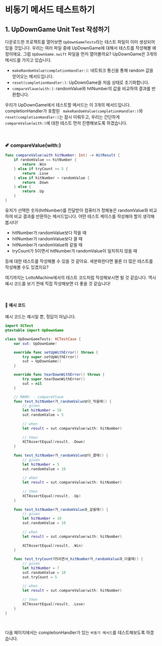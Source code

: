 # 비동기 메서드 테스트하기

## 1. UpDownGame Unit Test 작성하기
다운로드한 프로젝트를 열어보면 `UpDownGameTests`라는 테스트 파일이 이미 생성되어 있을 것입니다. 우리는 여러 파일 중에 UpDownGame에 대해서 테스트를 작성해볼 예정이에요. 그럼 `UpDownGame.swift` 파일을 먼저 열어볼까요? UpDownGame은 3개의 메서드를 가지고 있습니다.

- `makeRandomValue(completionHandler:)`: 네트워크 통신을 통해 random 값을 얻어오는 메서드입니다.
- `reset(completionHandler:)`: UpDownGame을 처음 상태로 초기화합니다.
- `compareVlaue(with:)`: randomValue와 hitNumber의 값을 비교하여 결과를 반환합니다.

우리가 UpDownGame에서 테스트할 메서드는 이 3개의 메서드입니다. completionHandler가 포함된 ` makeRandomValue(completionHandler:)`와 `reset(completionHandler:)`는 잠시 미뤄두고, 우리는 간단하게 `compareValue(with:)`에 대한 테스트 먼저 진행해보도록 하겠습니다. 

<br>

### ✐ compareValue(with:)

```swift
func compareValue(with hitNumber: Int) -> HitResult {
    if randomValue == hitNumber {
        return .Win
    } else if tryCount >= 5 {
        return .Lose
    } else if hitNumber > randomValue {
        return .Down
    } else {
        return .Up
    }
}
```

유저가 선택한 숫자(hitNumber)를 전달받아 컴퓨터가 정해놓은 randomValue와 비교하여 비교 결과를 반환하는 메서드입니다. 어떤 테스트 케이스를 작성해야 할지 생각해 봅시다!

- hitNumber가 randomValue보다 작을 때
- hitNumber가 randomValue보다 클 때
- hitNumber가 randomValue와 같을 때
- tryCount가 5이면서 hitNumber가 randomValue이 일치하지 않을 때

등에 대한 테스트를 작성해볼 수 있을 것 같아요. 세분화한다면 물론 더 많은 테스트를 작성해볼 수도 있겠지요? <br>   

여기까지는 LottoMachine에서의 테스트 코드처럼 작성해보시면 될 것 같습니다. 역시 예시 코드를 보기 전에 직접 작성해보면 더 좋을 것 같습니다!

<br>

#### 👀 예시 코드
예시 코드는 예시일 뿐, 정답이 아닙니다.

```swift
import XCTest
@testable import UpDownGame

class UpDownGameTests: XCTestCase {
    var sut: UpDownGame!

    override func setUpWithError() throws {
        try super.setUpWithError()
        sut = UpDownGame()
    }

    override func tearDownWithError() throws {
        try super.tearDownWithError()
        sut = nil
    }

    // MARK: - compareVlaue
    func test_hitNumber가_randomValue보다_작을때() {
        // given
        let hitNumber = 10
        sut.randomValue = 5
        
        // when
        let result = sut.compareValue(with: hitNumber)
        
        // then
        XCTAssertEqual(result, .Down)
    }
    
    func test_hitNumber가_randomValue보다_클때() {
        // given
        let hitNumber = 5
        sut.randomValue = 10
        
        // when
        let result = sut.compareValue(with: hitNumber)
        
        // then
        XCTAssertEqual(result, .Up)
    }
    
    func test_hitNumber가_randomValue과_같을때() {
        // given
        let hitNumber = 10
        sut.randomValue = 10
        
        // when
        let result = sut.compareValue(with: hitNumber)
        
        XCTAssertEqual(result, .Win)
    }
    
    func test_tryCount가5이면서_hitNumber가_randomValue과_다를때() {
        // given
        let hitNumber = 7
        sut.randomValue = 10
        sut.tryCount = 5
        
        // when
        let result = sut.compareValue(with: hitNumber)
        
        // then
        XCTAssertEqual(result, .Lose)
    }
}
```

<br>

다음 페이지에서는 completionHandler가 있는 `비동기 메서드`를 테스트해보도록 하겠습니다.